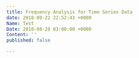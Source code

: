```yaml
---
title: Frequency Analysis for Time Series Data
date: 2018-09-22 22:52:43 +0000
Name: Test
Date: 2018-08-28 03:00:00 +0000
Content: ''
published: false

---
```


